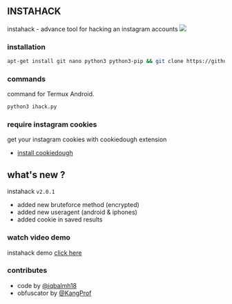 ## INSTAHACK
instahack - advance tool for hacking an instagram accounts
<img src="https://raw.githubusercontent.com/termuxhackers-id/instahack/main/data/user/v2.jpg">

### installation
````bash
apt-get install git nano python3 python3-pip && git clone https://github.com/termuxhackers-id/instahack && cd instahack && pip install -r requirements.txt && python3 ihack.py
````
### commands
command for Termux Android.
````bash
python3 ihack.py
````
### require instagram cookies
get your instagram cookies with cookiedough extension
- [install cookiedough](https://chrome.google.com/webstore/detail/cookiedough)
## what's new ?
instahack ```v2.0.1```
- added new bruteforce method (encrypted)
- added new useragent (android & iphones)
- added cookie in saved results

### watch video demo
instahack demo [click here](https://www.instagram.com/reel/Crqd1nFhpP0/?igshid=NTc4MTIwNjQ2YQ==)

### contributes
- code by [@iqbalmh18](https://instagram.com/iqbalmh18)
- obfuscator by [@KangProf](https://github.com/KangProf)
